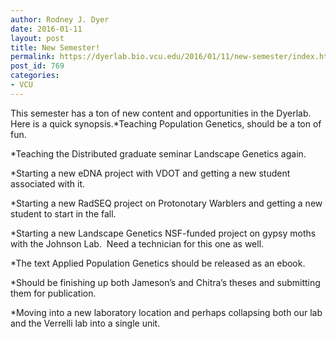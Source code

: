 ```yaml
---
author: Rodney J. Dyer
date: 2016-01-11
layout: post
title: New Semester!
permalink: https://dyerlab.bio.vcu.edu/2016/01/11/new-semester/index.html
post_id: 769
categories: 
- VCU
---
```

This semester has a ton of new content and opportunities in the Dyerlab. Here is a quick synopsis.*Teaching 
Population Genetics, should be a ton of fun.
	
*Teaching the Distributed graduate seminar 
Landscape Genetics again.
	
*Starting a new eDNA project with VDOT and getting a new student associated with it.
	
*Starting a new RadSEQ project on Protonotary Warblers and getting a new student to start in the fall.
	
*Starting a new Landscape Genetics NSF-funded project on gypsy moths with the Johnson Lab.  Need a technician for this one as well.
	
*The text 
Applied Population Genetics should be released as an ebook.
	
*Should be finishing up both Jameson’s and Chitra’s theses and submitting them for publication.
	
*Moving into a new laboratory location and perhaps collapsing both our lab and the Verrelli lab into a single unit.
